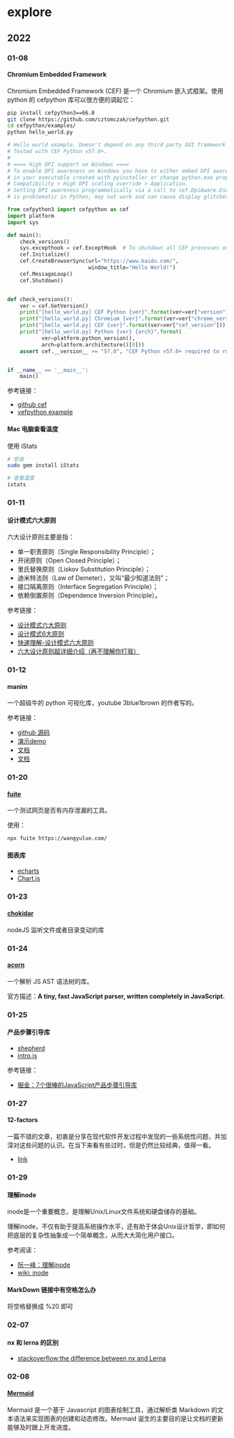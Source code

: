 # explore

## 2022

### 01-08

#### Chromium Embedded Framework

Chromium Embedded Framework (CEF) 是一个 Chromium 嵌入式框架。使用 python 的 cefpython 库可以很方便的调起它：

```bash
pip install cefpython3==66.0
git clone https://github.com/cztomczak/cefpython.git
cd cefpython/examples/
python hello_world.py
```

```python
# Hello world example. Doesn't depend on any third party GUI framework.
# Tested with CEF Python v57.0+.
#
# ==== High DPI support on Windows ====
# To enable DPI awareness on Windows you have to either embed DPI aware manifest
# in your executable created with pyinstaller or change python.exe properties manually:
# Compatibility > High DPI scaling override > Application.
# Setting DPI awareness programmatically via a call to cef.DpiAware.EnableHighDpiSupport
# is problematic in Python, may not work and can cause display glitches.

from cefpython3 import cefpython as cef
import platform
import sys

def main():
    check_versions()
    sys.excepthook = cef.ExceptHook  # To shutdown all CEF processes on error
    cef.Initialize()
    cef.CreateBrowserSync(url="https://www.baidu.com/",
                          window_title="Hello World!")
    cef.MessageLoop()
    cef.Shutdown()


def check_versions():
    ver = cef.GetVersion()
    print("[hello_world.py] CEF Python {ver}".format(ver=ver["version"]))
    print("[hello_world.py] Chromium {ver}".format(ver=ver["chrome_version"]))
    print("[hello_world.py] CEF {ver}".format(ver=ver["cef_version"]))
    print("[hello_world.py] Python {ver} {arch}".format(
           ver=platform.python_version(),
           arch=platform.architecture()[0]))
    assert cef.__version__ >= "57.0", "CEF Python v57.0+ required to run this"


if __name__ == '__main__':
    main()
```

参考链接：

- [github cef](https://github.com/chromiumembedded/cef)
- [vefpython example](https://github.com/cztomczak/cefpython#examples)

#### Mac 电脑查看温度

使用 iStats

```bash
# 安装
sudo gem install iStats

# 查看温度
istats
```

### 01-11

#### 设计模式六大原则

六大设计原则主要是指：

- 单一职责原则（Single Responsibility Principle）；
- 开闭原则（Open Closed Principle）；
- 里氏替换原则（Liskov Substitution Principle）；
- 迪米特法则（Law of Demeter），又叫“最少知道法则”；
- 接口隔离原则（Interface Segregation Principle）；
- 依赖倒置原则（Dependence Inversion Principle）。

参考链接：

- [设计模式六大原则](https://tianweili.github.io/page/2/)
- [设计模式6大原则](https://juejin.cn/post/6844903545561432077)
- [快速理解-设计模式六大原则](https://www.jianshu.com/p/807bc228dbc2)
- [六大设计原则超详细介绍（再不理解你打我）](https://zhuanlan.zhihu.com/p/110130347)

### 01-12

#### manim

一个超级牛的 python 可视化库，youtube 3blue1brown 的作者写的。

参考链接：

- [github 源码](https://github.com/3b1b/manim/tree/master/manimlib/utils)
- [演示demo](https://3b1b.github.io/manim/getting_started/example_scenes.html)
- [文档](https://3b1b.github.io/manim/getting_started/installation.html)
- [文档](https://docs.manim.community/en/stable/)

### 01-20

#### [fuite](https://github.com/nolanlawson/fuite)

一个测试网页是否有内存泄漏的工具。

使用：

```bash
npx fuite https://wangyulue.com/
```

#### 图表库

- [echarts](https://github.com/apache/echarts)
- [Chart.js](https://github.com/chartjs/Chart.js)

### 01-23

#### [chokidar](https://github.com/paulmillr/chokidar)

nodeJS 监听文件或者目录变动的库

### 01-24

#### [acorn](https://github.com/paulmillr/chokidar)

一个解析 JS AST 语法树的库。

官方描述：**A tiny, fast JavaScript parser, written completely in JavaScript.**

### 01-25

#### 产品步骤引导库

- [shepherd](https://github.com/shipshapecode/shepherd)
- [intro.js](https://github.com/usablica/intro.js)

参考链接：

- [掘金：7个很棒的JavaScript产品步骤引导库](https://juejin.cn/post/6844904128393510919)

### 01-27

#### 12-factors

一篇不错的文章，初衷是分享在现代软件开发过程中发现的一些系统性问题，并加深对这些问题的认识。在当下来看有些过时，但是仍然比较经典，值得一看。

- [link](https://12factor.net/zh_cn/)

### 01-29

#### 理解inode

inode是一个重要概念，是理解Unix/Linux文件系统和硬盘储存的基础。

理解inode，不仅有助于提高系统操作水平，还有助于体会Unix设计哲学，即如何把底层的复杂性抽象成一个简单概念，从而大大简化用户接口。

参考阅读：

- [阮一峰：理解inode](https://www.ruanyifeng.com/blog/2011/12/inode.html)
- [wiki: inode](https://zh.wikipedia.org/wiki/Inode)

#### MarkDown 链接中有空格怎么办

将空格替换成 %20 即可

### 02-07

#### nx 和 lerna 的区别

- [stackoverflow:the difference between nx and Lerna](https://stackoverflow.com/questions/67000436/the-difference-between-nx-and-lerna-monorepos)

### 02-08

#### [Mermaid](https://github.com/mermaid-js/mermaid/blob/develop/README.zh-CN.md)

Mermaid 是一个基于 Javascript 的图表绘制工具，通过解析类 Markdown 的文本语法来实现图表的创建和动态修改。Mermaid 诞生的主要目的是让文档的更新能够及时跟上开发进度。
